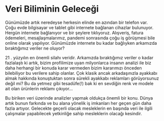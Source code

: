 # Veri Biliminin Geleceği

Günümüzde artık neredeyse herkesin elinde en azından bir telefon var. Çoğu evde bilgisayar ve tablet gibi internete bağlanan cihazlar bulunuyor. Hergün internete bağlanıyor ve bir şeylere tıklıyoruz. Alışveriş, fatura ödemeleri, mesajlaşmalarımız, pandemi sonrasında çoğu iş görüşmesi bile online olarak yapılıyor. Günümüzde internete bu kadar bağlıyken arkamızda bıraktığımız veriler ne oluyor? 

21 . yüzyılın en önemli silahı veridir. Arkamızda bıraktığımız veriler o kadar fazlalaştı ki artık, bizim profilimize uyan milyonlarca insanın analizi ile biz daha herhangi bir konuda karar vermeden bizim kararımızı önceden bilebiliyor bu verilere sahip olanlar. Çok klasik ancak arkadaşınızla ayakkabı almak hakkında konuştuktan sonra sürekli ayakkabı reklamları görüyorsunuz değil mi? Bu da yetmez gibi tesadüfe(!) bak ki en sevdiğin renk ve modele ait olan ürünlerin reklamı çıkıyor...

Bu biriken veri üzerinde analizler yapmak oldukça önemli bir konu. Dünya artık bunun farkında ve bu alana yönelik iş imkanları her geçen gün daha fazla artıyor. Gelecekte geçerli olacak mesleklerin en başında veri ile ilgili çalışmalar yapabilecek yetkinliğe sahip mesleklerin olacağı kesindir.
